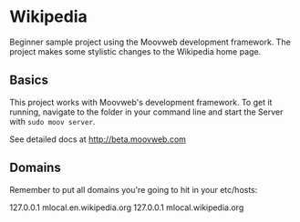 # Wikipedia

Beginner sample project using the Moovweb development framework. The project makes some stylistic changes to the Wikipedia home page.

## Basics
This project works with Moovweb's development framework. To get it running, navigate to the folder in your command line and start the Server with `sudo moov server`.

See detailed docs at http://beta.moovweb.com

## Domains
Remember to put all domains you're going to hit in your etc/hosts:

  127.0.0.1 	mlocal.en.wikipedia.org
  127.0.0.1 	mlocal.wikipedia.org